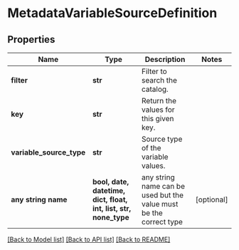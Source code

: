 # MetadataVariableSourceDefinition


## Properties
Name | Type | Description | Notes
------------ | ------------- | ------------- | -------------
**filter** | **str** | Filter to search the catalog. | 
**key** | **str** | Return the values for this given key. | 
**variable_source_type** | **str** | Source type of the variable values. | 
**any string name** | **bool, date, datetime, dict, float, int, list, str, none_type** | any string name can be used but the value must be the correct type | [optional]

[[Back to Model list]](../README.md#documentation-for-models) [[Back to API list]](../README.md#documentation-for-api-endpoints) [[Back to README]](../README.md)


